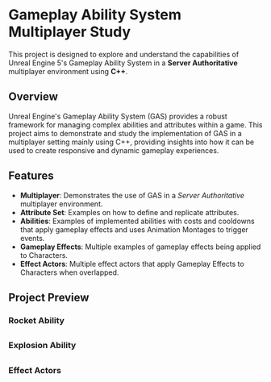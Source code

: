 # Gameplay Ability System Multiplayer Study

This project is designed to explore and understand the capabilities of Unreal Engine 5's Gameplay Ability System in a **Server Authoritative** multiplayer environment using **C++**.

## Overview

Unreal Engine's Gameplay Ability System (GAS) provides a robust framework for managing complex abilities and attributes within a game. This project aims to demonstrate and study the implementation of GAS in a multiplayer setting mainly using C++, providing insights into how it can be used to create responsive and dynamic gameplay experiences.

## Features

- **Multiplayer**: Demonstrates the use of GAS in a *Server Authoritative* multiplayer environment.
- **Attribute Set**: Examples on how to define and replicate attributes.
- **Abilities**: Examples of implemented abilities with costs and cooldowns that apply gameplay effects and uses Animation Montages to trigger events.
- **Gameplay Effects**: Multiple examples of gameplay effects being applied to Characters.
- **Effect Actors**: Multiple effect actors that apply Gameplay Effects to Characters when overlapped.

## Project Preview

### Rocket Ability

## 
### Explosion Ability

## 
### Effect Actors

## 
